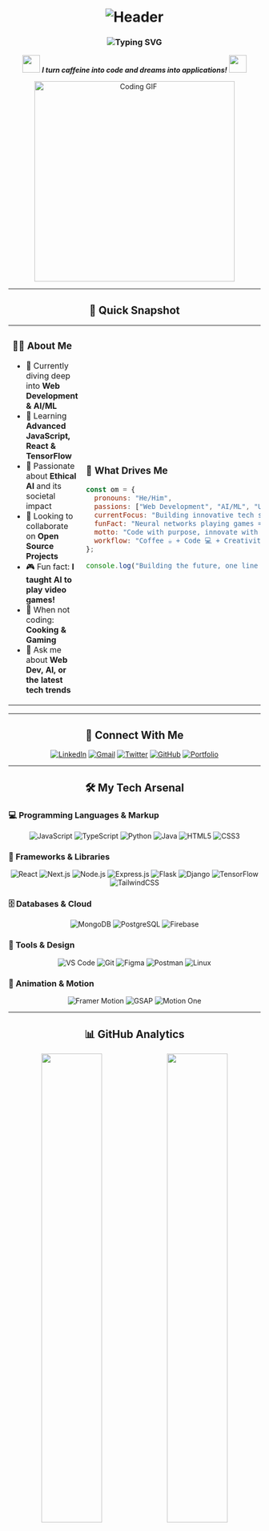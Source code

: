 # <div align="center">![Header](https://capsule-render.vercel.app/api?type=waving&color=0:FF6B6B,25:4ECDC4,50:45B7D1,75:96CEB4,100:FFEAA7&height=120&section=header&text=Om%20Thote&fontSize=60&fontColor=fff&animation=twinkling&fontAlignY=35)</div>

<div align="center">
  
<!-- Animated subtitle with coding theme -->
<h3>
  <img src="https://readme-typing-svg.herokuapp.com?font=JetBrains+Mono&weight=600&size=26&duration=3000&pause=800&color=4ECDC4&center=true&vCenter=true&width=600&lines=Full+Stack+Developer+%F0%9F%9A%80;AI+%26+ML+Enthusiast+%F0%9F%A4%96;Open+Source+Contributor+%F0%9F%8C%9F;Building+Tomorrow's+Tech+Today!;Coffee+%2B+Code+%3D+Magic+%E2%98%95%F0%9F%8E%A9" alt="Typing SVG" />
</h3>

<!-- Animated coding GIFs -->
<p>
  <img src="https://media.giphy.com/media/qgQUggAC3Pfv687qPC/giphy.gif" width="35"> 
  <em><b>I turn caffeine into code and dreams into applications!</b></em>
  <img src="https://media.giphy.com/media/WUlplcMpOCEmTGBtBW/giphy.gif" width="35">
</p>

<!-- Fun coding GIFs -->
<img src="https://media.giphy.com/media/L1R1tvI9svkIWwpVYr/giphy.gif" width="400" alt="Coding GIF"/>

</div>

---

<div align="center">

## 🎯 Quick Snapshot

</div>

<table align="center">
<tr>
<td width="50%">

### 🙋‍♂️ About Me
- 🔭 Currently diving deep into **Web Development & AI/ML**
- 🌱 Learning **Advanced JavaScript, React & TensorFlow**
- 🤖 Passionate about **Ethical AI** and its societal impact
- 👯 Looking to collaborate on **Open Source Projects**
- 🎮 Fun fact: **I taught AI to play video games!**
- 🍳 When not coding: **Cooking & Gaming**
- 💬 Ask me about **Web Dev, AI, or the latest tech trends**

</td>
<td width="50%">

### 🎨 What Drives Me
```javascript
const om = {
  pronouns: "He/Him",
  passions: ["Web Development", "AI/ML", "UI/UX Design"],
  currentFocus: "Building innovative tech solutions",
  funFact: "Neural networks playing games = Mind blown! 🤯",
  motto: "Code with purpose, innovate with passion",
  workflow: "Coffee ☕ + Code 💻 + Creativity 🎨"
};

console.log("Building the future, one line at a time!");
```

</td>
</tr>
</table>

---

<div align="center">

## 🚀 Connect With Me

</div>

<div align="center">

[![LinkedIn](https://img.shields.io/badge/LinkedIn-0077B5?style=for-the-badge&logo=linkedin&logoColor=white&labelColor=0077B5)](https://linkedin.com/in/om-thote)
[![Gmail](https://img.shields.io/badge/Gmail-D14836?style=for-the-badge&logo=gmail&logoColor=white&labelColor=D14836)](mailto:omthote24@gmail.com)
[![Twitter](https://img.shields.io/badge/Twitter-1DA1F2?style=for-the-badge&logo=twitter&logoColor=white&labelColor=1DA1F2)](https://twitter.com/om_thote)
[![GitHub](https://img.shields.io/badge/GitHub-100000?style=for-the-badge&logo=github&logoColor=white&labelColor=181717)](https://github.com/Om-Thote)
[![Portfolio](https://img.shields.io/badge/Portfolio-FF7139?style=for-the-badge&logo=firefox-browser&logoColor=white&labelColor=FF7139)](https://om-thote.dev)

</div>

---

<div align="center">

## 🛠️ My Tech Arsenal

</div>

### 💻 Programming Languages & Markup

<div align="center">

![JavaScript](https://img.shields.io/badge/JavaScript-F7DF1E?style=for-the-badge&logo=javascript&logoColor=black)
![TypeScript](https://img.shields.io/badge/TypeScript-007ACC?style=for-the-badge&logo=typescript&logoColor=white)
![Python](https://img.shields.io/badge/Python-3776AB?style=for-the-badge&logo=python&logoColor=white)
![Java](https://img.shields.io/badge/Java-ED8B00?style=for-the-badge&logo=openjdk&logoColor=white)
![HTML5](https://img.shields.io/badge/HTML5-E34F26?style=for-the-badge&logo=html5&logoColor=white)
![CSS3](https://img.shields.io/badge/CSS3-1572B6?style=for-the-badge&logo=css3&logoColor=white)

</div>

### 🚀 Frameworks & Libraries

<div align="center">

![React](https://img.shields.io/badge/React-20232A?style=for-the-badge&logo=react&logoColor=61DAFB)
![Next.js](https://img.shields.io/badge/Next.js-000000?style=for-the-badge&logo=next.js&logoColor=white)
![Node.js](https://img.shields.io/badge/Node.js-43853D?style=for-the-badge&logo=node.js&logoColor=white)
![Express.js](https://img.shields.io/badge/Express.js-404D59?style=for-the-badge&logo=express&logoColor=white)
![Flask](https://img.shields.io/badge/Flask-000000?style=for-the-badge&logo=flask&logoColor=white)
![Django](https://img.shields.io/badge/Django-092E20?style=for-the-badge&logo=django&logoColor=white)
![TensorFlow](https://img.shields.io/badge/TensorFlow-FF6F00?style=for-the-badge&logo=tensorflow&logoColor=white)
![TailwindCSS](https://img.shields.io/badge/Tailwind_CSS-38B2AC?style=for-the-badge&logo=tailwind-css&logoColor=white)

</div>

### 🗄️ Databases & Cloud

<div align="center">

![MongoDB](https://img.shields.io/badge/MongoDB-4EA94B?style=for-the-badge&logo=mongodb&logoColor=white)
![PostgreSQL](https://img.shields.io/badge/PostgreSQL-316192?style=for-the-badge&logo=postgresql&logoColor=white)
![Firebase](https://img.shields.io/badge/Firebase-039BE5?style=for-the-badge&logo=Firebase&logoColor=white)

</div>

### 🔧 Tools & Design

<div align="center">

![VS Code](https://img.shields.io/badge/Visual_Studio_Code-0078D4?style=for-the-badge&logo=visual%20studio%20code&logoColor=white)
![Git](https://img.shields.io/badge/GIT-E44C30?style=for-the-badge&logo=git&logoColor=white)
![Figma](https://img.shields.io/badge/Figma-F24E1E?style=for-the-badge&logo=figma&logoColor=white)
![Postman](https://img.shields.io/badge/Postman-FF6C37?style=for-the-badge&logo=postman&logoColor=white)
![Linux](https://img.shields.io/badge/Linux-FCC624?style=for-the-badge&logo=linux&logoColor=black)

</div>

### 🎨 Animation & Motion

<div align="center">

![Framer Motion](https://img.shields.io/badge/Framer_Motion-0055FF?style=for-the-badge&logo=framer&logoColor=white)
![GSAP](https://img.shields.io/badge/GSAP-88CE02?style=for-the-badge&logo=greensock&logoColor=white)
![Motion One](https://img.shields.io/badge/Motion_One-FF3D00?style=for-the-badge&logo=motion&logoColor=white)

</div>

---

<div align="center">

## 📊 GitHub Analytics

</div>

<div align="center">
  <img width="49%" src="https://github-readme-stats.vercel.app/api?username=Om-Thote&show_icons=true&theme=tokyonight&hide_border=true&count_private=true&bg_color=0D1117&title_color=4ECDC4&text_color=fff&icon_color=4ECDC4" />
  <img width="49%" src="https://github-readme-streak-stats.herokuapp.com/?user=Om-Thote&theme=tokyonight&hide_border=true&background=0D1117&stroke=4ECDC4&ring=4ECDC4&fire=FF6B6B&currStreakNum=fff&sideNums=fff&currStreakLabel=4ECDC4&sideLabels=fff&dates=fff" />
</div>

<div align="center">
  <img width="56%" src="https://github-readme-stats.vercel.app/api/top-langs/?username=Om-Thote&layout=compact&theme=tokyonight&hide_border=true&bg_color=0D1117&title_color=4ECDC4&text_color=fff&langs_count=8" />
  <img width="42%" src="https://github-readme-stats.vercel.app/api/pin/?username=Om-Thote&repo=websocket-chatapp&theme=tokyonight&hide_border=true&bg_color=0D1117&title_color=4ECDC4&text_color=fff&icon_color=4ECDC4" />
</div>

---

<div align="center">

## 🏆 GitHub Achievements

</div>

<div align="center">
  <img src="https://github-profile-trophy.vercel.app/?username=Om-Thote&theme=tokyonight&no-frame=true&column=7&margin-w=15&margin-h=15" />
</div>

---

<div align="center">

## 🎯 Current Projects & Interests

</div>

<table align="center">
<tr>
<td width="50%">

### 🔥 What I'm Working On
- 💰 **Personal Finance Tracker** with AI insights
- 🤖 **Neural Network Game Players** (just for fun!)
- 🌐 **WebSocket Chat Applications** 
- 📱 **React Native Mobile Apps**
- 🎨 **UI/UX Design Systems**

</td>
<td width="50%">

### 🌱 Learning Journey
- 🧠 **Advanced Machine Learning** algorithms
- ⚛️ **React Ecosystem** (Next.js, Redux)
- 🔗 **WebSocket & Real-time Apps**
- 🎨 **Motion Design** with Framer Motion
- 🌍 **Ethical AI** and responsible development

</td>
</tr>
</table>

---

<div align="center">

## 😄 Code Humor Zone

</div>

<div align="center">
  
<!-- Coding memes and jokes -->
<img src="https://media.giphy.com/media/13HgwGsXF0aiGY/giphy.gif" width="300" alt="Coding Meme"/>

### 💭 Daily Developer Life

```javascript
while (coffee.level > 0) {
  code();
  if (bug.exists) {
    debug();
    coffee.drink();
  }
  if (feature.complete) {
    celebrate();
    break;
  }
}
```

</div>

<div align="center">
  <img src="https://quotes-github-readme.vercel.app/api?type=horizontal&theme=tokyonight&quote=The%20best%20error%20message%20is%20the%20one%20that%20never%20shows%20up&author=Thomas%20Fuchs" />
</div>

---

<div align="center">

## 🌟 Fun Facts & Achievements

</div>

<div align="center">

🎮 **Taught AI to play video games** (and it's better than me now!)  
🍳 **Can code while cooking** (multitasking level: expert)  
☕ **Coffee-to-Code ratio**: 1:100 lines  
🌍 **Believes in tech for good** and ethical AI development  
🎨 **UI/UX perfectionist** with an eye for pixel-perfect designs  
🧩 **Problem solver** who sees bugs as puzzles to crack  

</div>

---

<div align="center">

## 📈 Contribution Graph

</div>

<div align="center">
  <img src="https://github-readme-activity-graph.vercel.app/graph?username=Om-Thote&theme=tokyo-night&bg_color=0D1117&color=4ECDC4&line=4ECDC4&point=FF6B6B&area=true&hide_border=true" />
</div>

---

<div align="center">

<img src="https://capsule-render.vercel.app/api?type=waving&color=0:FF6B6B,25:4ECDC4,50:45B7D1,75:96CEB4,100:FFEAA7&height=100&section=footer&width=100%"/>

### ✨ *"Code is poetry written in logic, dreams crafted in syntax"* ✨

<br/>

![Profile Views](https://komarev.com/ghpvc/?username=Om-Thote&label=Profile%20views&color=4ECDC4&style=for-the-badge)
[![GitHub followers](https://img.shields.io/github/followers/Om-Thote?label=Follow&style=social)](https://github.com/Om-Thote)

**Thanks for stopping by! ⭐ Star some repositories if they spark your interest!**

<img src="https://media.giphy.com/media/LnQjpWaON8nhr21vNW/giphy.gif" width="60"> <em><b>I love connecting with different people</b> so if you want to say <b>hi, I'll be happy to meet you more!</b> 😊</em>

</div>

---

<!--
**Easter Egg for Source Code Readers! 🥚**
╔══════════════════════════════════════════════════╗
║  🎉 Congratulations! You found the hidden message! ║
║     Thanks for being curious about my code! 🚀    ║
║            Keep exploring and learning! 💻         ║
╚══════════════════════════════════════════════════╝

const easterEgg = {
  message: "You're awesome for reading the source!",
  bonus: "Here's a virtual high-five! 🙏"
};
-->

<!-- Invisible contribution snake -->
<img src="https://raw.githubusercontent.com/Om-Thote/Om-Thote/output/github-contribution-grid-snake-dark.svg" />

